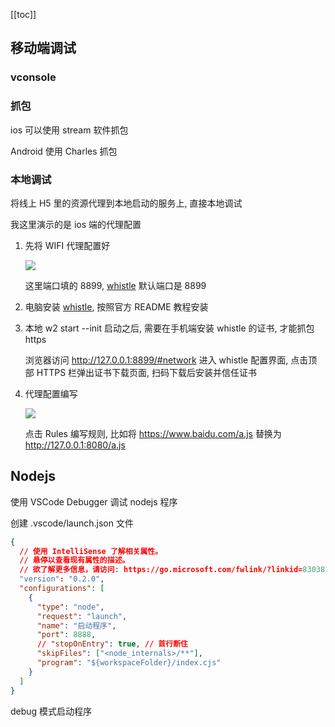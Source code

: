 [[toc]]

## 移动端调试

### vconsole

### 抓包

ios 可以使用 stream 软件抓包

Android 使用 Charles 抓包

### 本地调试

将线上 H5 里的资源代理到本地启动的服务上, 直接本地调试

我这里演示的是 ios 端的代理配置

1. 先将 WIFI 代理配置好

   ![](https://image.xjq.icu/2024/7/10/1720608110014_%E5%BE%AE%E4%BF%A1%E5%9B%BE%E7%89%87_20240710184141.png)

   这里端口填的 8899, [whistle](https://github.com/avwo/whistle) 默认端口是 8899

2. 电脑安装 [whistle](https://github.com/avwo/whistle), 按照官方 README 教程安装

3. 本地 w2 start --init 启动之后, 需要在手机端安装 whistle 的证书, 才能抓包 https

   浏览器访问 http://127.0.0.1:8899/#network 进入 whistle 配置界面, 点击顶部 HTTPS 栏弹出证书下载页面, 扫码下载后安装并信任证书

4. 代理配置编写

   ![](https://image.xjq.icu/2024/7/10/1720608505663_Snipaste_2024-07-10_18-48-16.png)

   点击 Rules 编写规则, 比如将 https://www.baidu.com/a.js 替换为 http://127.0.0.1:8080/a.js

## Nodejs

使用 VSCode Debugger 调试 nodejs 程序

创建 .vscode/launch.json 文件

```json
{
  // 使用 IntelliSense 了解相关属性。
  // 悬停以查看现有属性的描述。
  // 欲了解更多信息，请访问: https://go.microsoft.com/fwlink/?linkid=830387
  "version": "0.2.0",
  "configurations": [
    {
      "type": "node",
      "request": "launch",
      "name": "启动程序",
      "port": 8888,
      // "stopOnEntry": true, // 首行断住
      "skipFiles": ["<node_internals>/**"],
      "program": "${workspaceFolder}/index.cjs"
    }
  ]
}
```

debug 模式启动程序
